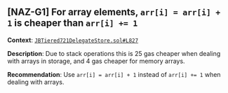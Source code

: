 ## [NAZ-G1] For array elements, `arr[i] = arr[i] + 1` is cheaper than `arr[i] += 1`
**Context**: [`JBTiered721DelegateStore.sol#L827`](https://github.com/jbx-protocol/juice-nft-rewards/blob/f9893b1497098241dd3a664956d8016ff0d0efd0/contracts/JBTiered721DelegateStore.sol#L827)

**Description**:
Due to stack operations this is 25 gas cheaper when dealing with arrays in storage, and 4 gas cheaper for memory arrays.

**Recommendation**: 
Use `arr[i] = arr[i] + 1` instead of `arr[i] += 1` when dealing with arrays.
